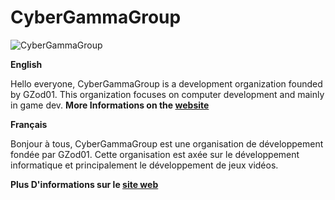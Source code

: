 # CyberGammaGroup
![CyberGammaGroup](https://api.gzod01.fr/cggicon.gif)

**English**

Hello everyone,
CyberGammaGroup is a development organization founded by GZod01.
This organization focuses on computer development and mainly in game dev.
**More Informations on the [website](https://cybergamma.group)**

**Français**

Bonjour à tous,
CyberGammaGroup est une organisation de développement fondée par GZod01.
Cette organisation est axée sur le développement informatique et principalement le développement de jeux vidéos.



**Plus D'informations sur le [site web](https://cybergamma.group)**
